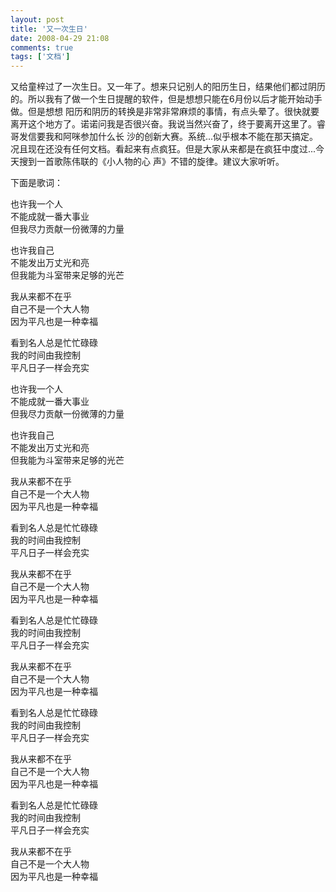 ```yaml
---
layout: post
title: '又一次生日'
date: 2008-04-29 21:08
comments: true
tags: ['文档']
---
```


又给童梓过了一次生日。又一年了。想来只记别人的阳历生日，结果他们都过阴历的。所以我有了做一个生日提醒的软件，但是想想只能在6月份以后才能开始动手做。但是想想
阳历和阴历的转换是非常非常麻烦的事情，有点头晕了。很快就要离开这个地方了。诺诺问我是否很兴奋。我说当然兴奋了，终于要离开这里了。睿哥发信要我和阿咪参加什么长
沙的创新大赛。系统...似乎根本不能在那天搞定。况且现在还没有任何文档。看起来有点疯狂。但是大家从来都是在疯狂中度过...今天搜到一首歌陈伟联的《小人物的心
声》不错的旋律。建议大家听听。

下面是歌词：

也许我一个人  
不能成就一番大事业  
但我尽力贡献一份微薄的力量  
  
也许我自己  
不能发出万丈光和亮  
但我能为斗室带来足够的光芒  
  
我从来都不在乎  
自己不是一个大人物  
因为平凡也是一种幸福  
  
看到名人总是忙忙碌碌  
我的时间由我控制  
平凡日子一样会充实  
  
也许我一个人  
不能成就一番大事业  
但我尽力贡献一份微薄的力量  
  
也许我自己  
不能发出万丈光和亮  
但我能为斗室带来足够的光芒  
  
我从来都不在乎  
自己不是一个大人物  
因为平凡也是一种幸福  
  
看到名人总是忙忙碌碌  
我的时间由我控制  
平凡日子一样会充实  
  
我从来都不在乎  
自己不是一个大人物  
因为平凡也是一种幸福  
  
看到名人总是忙忙碌碌  
我的时间由我控制  
平凡日子一样会充实  
  
我从来都不在乎  
自己不是一个大人物  
因为平凡也是一种幸福  
  
看到名人总是忙忙碌碌  
我的时间由我控制  
平凡日子一样会充实  
  
我从来都不在乎  
自己不是一个大人物  
因为平凡也是一种幸福  
  
看到名人总是忙忙碌碌  
我的时间由我控制  
平凡日子一样会充实  
  
我从来都不在乎  
自己不是一个大人物  
因为平凡也是一种幸福  

